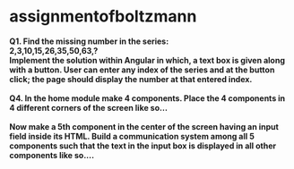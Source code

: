 # assignmentofboltzmann
<div><b>Q1. Find the missing number in the series:<br></div>
2,3,10,15,26,35,50,63,?<br>
Implement the solution within Angular in which, a text box is given along with a button.
User can enter any index of the series and at the button click; the page should display the number
at that entered index. <br>
  
<br>
  <div>Q4. In the home module make 4 components. Place the 4 components in 4 different
    corners of the screen like so... </div>
  <br> Now make a 5th component in the center of the screen having an input field inside its HTML.
Build a communication system among all 5 components such that the text in the input box is
displayed in all other components like so....
  
  
